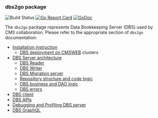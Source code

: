 ### dbs2go package

![Build Status](https://github.com/dmwm/dbs2go/actions/workflows/go.yml/badge.svg)
[![Go Report Card](https://goreportcard.com/badge/github.com/dmwm/dbs2go)](https://goreportcard.com/report/github.com/dmwm/dbs2go)
[![GoDoc](https://godoc.org/github.com/dmwm/dbs2go?status.svg)](https://godoc.org/github.com/dmwm/dbs2go)

The `dbs2go` package represents Data Bookkeeping Server (DBS) used
by CMS collaboration. Please refer to the appropriate section of `dbs2go`
documentation:

- [Installation instruction](docs/Installation.md)
  - [DBS deployment on CMSWEB](docs/k8s.md) clusters
- [DBS Server architecture](docs/DBSServer.md)
  - [DBS Reader](docs/DBSReader.md)
  - [DBS Writer](docs/DBSWriter.md)
  - [DBS Migration server](docs/MigrationServer.md)
  - [Repository structure and code logic](https://github.com/dmwm/dbs2go/blob/master/docs/DBSServer.md#repository-structure-and-code-logic)
  - [DBS business and DAO logic](https://github.com/dmwm/dbs2go/blob/master/docs/DBSServer.md#dbs-business-and-dao-logic)
  - [DBS errors](https://github.com/dmwm/dbs2go/blob/master/docs/DBSServer.md#dbs-errors)
- [DBS client](docs/Client.md)
- [DBS APIs](docs/apis.md)
- [Debugging and Profiling DBS server](docs/Debug.md)
- [DBS GraphQL](graphql/README.md)
